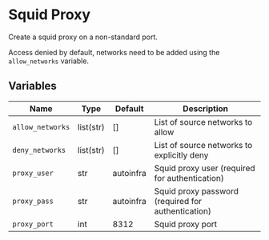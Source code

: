 
# Squid Proxy

Create a squid proxy on a non-standard port.

Access denied by default, networks need to be added using the `allow_networks` variable.

## Variables

| Name             | Type      | Default  | Description
| ---------------- | --------- | -------- | -----------
| `allow_networks` | list(str) | \[\]     | List of source networks to allow
| `deny_networks`  | list(str) | \[\]     | List of source networks to explicitly deny
| `proxy_user`     | str       | autoinfra | Squid proxy user (required for authentication)
| `proxy_pass`     | str       | autoinfra | Squid proxy password (required for authentication)
| `proxy_port`     | int       | 8312     | Squid proxy port
